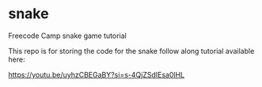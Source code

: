 # snake
Freecode Camp snake game tutorial

This repo is for storing the code for the snake follow along tutorial available here:

https://youtu.be/uyhzCBEGaBY?si=s-4QjZSdIEsa0lHL
